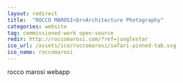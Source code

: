 ```yaml
---
layout: redirect
title:  "ROCCO MAROSI<br>Architecture Photography"
categories: website
tag: commissioned-work open-source
redir: http://roccomarosi.com/?ref=junglestar
ico_url: /assets/ico/roccomarosi/safari-pinned-tab.svg
ico_name: roccomarosi
---
```


rocco marosi webapp
